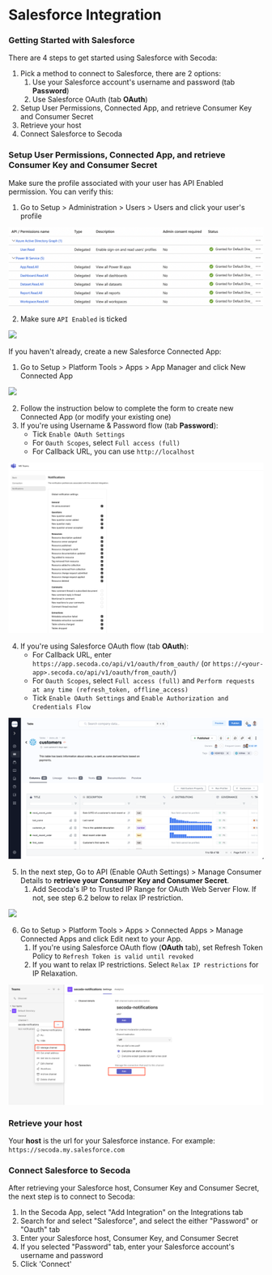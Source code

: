 # Salesforce Integration

### Getting Started with Salesforce

There are 4 steps to get started using Salesforce with Secoda:

1. Pick a method to connect to Salesforce, there are 2 options:
   1. Use your Salesforce account's username and password (tab **Password**)
   2. Use Salesforce OAuth (tab **OAuth**)
2. Setup User Permissions, Connected App, and retrieve Consumer Key and Consumer Secret
3. Retrieve your host
4. Connect Salesforce to Secoda

### Setup User Permissions, Connected App, and retrieve Consumer Key and Consumer Secret

Make sure the profile associated with your user has API Enabled permission. You can verify this:

1. Go to Setup > Administration > Users > Users and click your user's profile

![](<../.gitbook/assets/image (3) (1).png>)

2. Make sure `API Enabled` is ticked

![](<../.gitbook/assets/image (1) (4).png>)

If you haven't already, create a new Salesforce Connected App:

1. Go to Setup > Platform Tools > Apps > App Manager and click New Connected App

![](<../.gitbook/assets/image (6) (3).png>)

2. Follow the instruction below to complete the form to create new Connected App (or modify your existing one)
3. If you're using Username & Password flow (tab **Password**):
   * Tick `Enable OAuth Settings`&#x20;
   * For `Oauth Scopes`, select `Full access (full)`
   * For Callback URL, you can use `http://localhost`

![](<../.gitbook/assets/image (17).png>)

4. If you're using Salesforce OAuth flow (tab **OAuth**):
   * For Callback URL, enter `https://app.secoda.co/api/v1/oauth/from_oauth/` (or `https://<your-app>.secoda.co/api/v1/oauth/from_oauth/`)
   * For `Oauth Scopes`, select `Full access (full)` and `Perform requests at any time (refresh_token, offline_access)`
   * Tick `Enable OAuth Settings` and `Enable Authorization and Credentials Flow`

![](<../.gitbook/assets/image (13).png>)

5. In the next step, Go to API (Enable OAuth Settings) > Manage Consumer Details to **retrieve your Consumer Key and Consumer Secret**.&#x20;
   1. Add Secoda's IP to Trusted IP Range for OAuth Web Server Flow. If not, see step 6.2 below to relax IP restriction.

![](<../.gitbook/assets/image (16) (1).png>)

6. Go to Setup > Platform Tools > Apps > Connected Apps > Manage Connected Apps and click Edit next to your App.&#x20;
   1. If you're using Salesforce OAuth flow (**OAuth** tab), set Refresh Token Policy to `Refresh Token is valid until revoked`&#x20;
   2. If you want to relax IP restrictions. Select `Relax IP restrictions` for IP Relaxation.

![](<../.gitbook/assets/image (15).png>)

### Retrieve your host

Your **host** is the url for your Salesforce instance. For example: `https://secoda.my.salesforce.com`

### **Connect Salesforce to Secoda** <a href="#h_757a3b000b" id="h_757a3b000b"></a>

After retrieving your Salesforce host, Consumer Key and Consumer Secret, the next step is to connect to Secoda:

1. In the Secoda App, select "Add Integration" on the Integrations tab
2. Search for and select "Salesforce", and select the either "Password" or "Oauth" tab
3. Enter your Salesforce host, Consumer Key, and Consumer Secret
4. If you selected "Password" tab, enter your Salesforce account's username and password
5. Click 'Connect'
